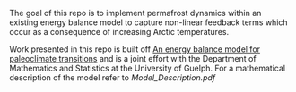 The goal of this repo is to implement permafrost dynamics within an existing energy balance model to capture non-linear feedback terms
which occur as a consequence of increasing Arctic temperatures. 

Work presented in this repo is built off [An energy balance model for paleoclimate transitions](https://doi.org/10.5194/cp-15-493-2019) and is a joint effort with the Department of Mathematics and Statistics at the University of Guelph.  For a mathematical description of the model refer to *Model_Description.pdf*
